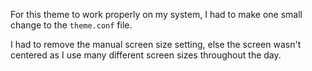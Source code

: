 For this theme to work properly on my system, I had to make one small
change to the `theme.conf` file.

I had to remove the manual screen size setting, else the screen wasn't
centered as I use many different screen sizes throughout the day.
